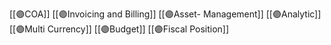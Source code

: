 [[🟣COA]]
[[🟣Invoicing and Billing]]
[[🟣Asset- Management]]
[[🟣Analytic]]
[[🟣Multi Currency]]
[[🟣Budget]]
[[🟣Fiscal Position]]
